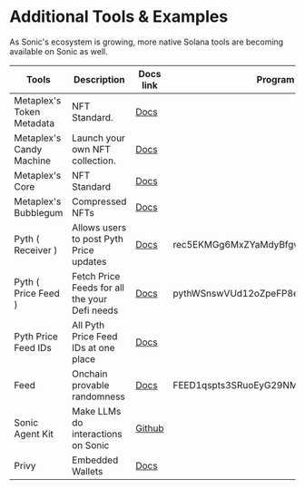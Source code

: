 # Additional Tools & Examples

As Sonic's ecosystem is growing, more native Solana tools are becoming available on Sonic as well.&#x20;

| Tools                     | Description                                   | Docs link                                                                                                                            | Program Addresses                            |
| ------------------------- | --------------------------------------------- | ------------------------------------------------------------------------------------------------------------------------------------ | -------------------------------------------- |
| Metaplex's Token Metadata | NFT Standard.                                 | [Docs](https://developers.metaplex.com/token-metadata)                                                                               |                                              |
| Metaplex's Candy Machine  | Launch your own NFT collection.               | [Docs](https://developers.metaplex.com/candy-machine)                                                                                |                                              |
| Metaplex's Core           | NFT Standard                                  | [Docs](https://developers.metaplex.com/core)                                                                                         |                                              |
| Metaplex's Bubblegum      | Compressed NFTs                               | [Docs](https://developers.metaplex.com/bubblegum)                                                                                    |                                              |
| Pyth ( Receiver )         | Allows users to post Pyth Price updates       | [Docs](https://github.com/pyth-network/pyth-crosschain/blob/e399a0325f81ee55f678df605d4b2dd6e7fbb01f/target_chains/solana/README.md) | rec5EKMGg6MxZYaMdyBfgwp4d5rB9T1VQH5pJv5LtFJ  |
| Pyth ( Price Feed )       | Fetch Price Feeds for all the your Defi needs | [Docs](https://docs.pyth.network/price-feeds/use-real-time-data/solana)                                                              | pythWSnswVUd12oZpeFP8e9CVaEqJg25g1Vtc2biRsT  |
| Pyth Price Feed IDs       | All Pyth Price Feed IDs at one place          | [Docs](https://www.pyth.network/developers/price-feed-ids)                                                                           |                                              |
| Feed                      | Onchain provable randomness                   | [Docs](https://feed-protocol.gitbook.io/docs)                                                                                        | FEED1qspts3SRuoEyG29NMNpsTKX8yG9NGMinNC4GeYB |
| Sonic Agent Kit           | Make LLMs do interactions on Sonic            | [Github](https://github.com/sendaifun/sonic-agent-kit)                                                                               |                                              |
| Privy                     | Embedded Wallets                              | [Docs](https://docs.privy.io/guide/react/wallets/usage/solana/#custom-svm)                                                           |                                              |

